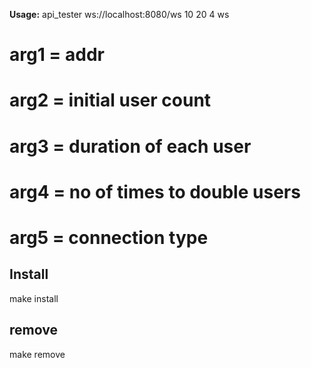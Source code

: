 **Usage:**
api_tester ws://localhost:8080/ws 10 20 4 ws

# arg1 = addr
# arg2 = initial user count
# arg3 = duration of each user
# arg4 = no of times to double users
# arg5 = connection type

## Install
make install


## remove
make remove
